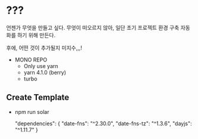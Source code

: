# ???

언젠가 무엇을 만들고 싶다.
무엇이 떠오르지 않아, 일단 초기 프로젝트 환경 구축 자동화를 하기 위해 만든다.

후에, 어떤 것이 추가될지 미지수,,,!

- MONO REPO
  - Only use yarn
  - yarn 4.1.0 (berry)
  - turbo

## Create Template

- npm run solar

  "dependencies": {
  "date-fns": "^2.30.0",
  "date-fns-tz": "^1.3.6",
  "dayjs": "^1.11.7"
  }
